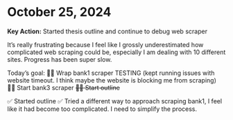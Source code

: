 # October 25, 2024

**Key Action:** Started thesis outline and continue to debug web scraper

It’s really frustrating because I feel like I grossly underestimated how complicated web scraping could be, especially I am dealing with 10 different sites. Progress has been super slow. 

Today’s goal:
🧗🏼 Wrap bank1 scraper TESTING (kept running issues with website timeout. I think maybe the website is blocking me from scraping)
🧗🏼 Start bank3 scraper
~~🧗🏼 Start outline~~


✅ Started outline
✅ Tried a different way to approach scraping bank1, I feel like it had become too complicated. I need to simplify the process.